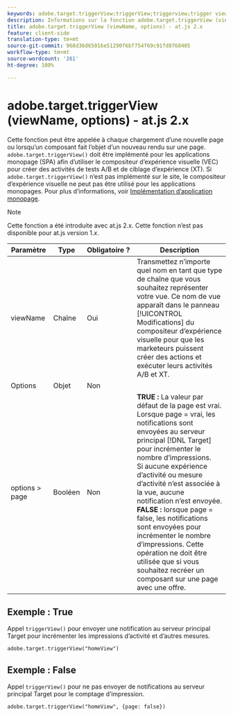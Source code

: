 ```yaml
---
keywords: adobe.target.triggerView;triggerView;triggerview;trigger view;at.js;functions;function;viewName;viewname;view name
description: Informations sur la fonction adobe.target.triggerView (viewName, options) pour la bibliothèque JavaScript at.js d’Adobe Target.
title: adobe.target.triggerView (viewName, options) - at.js 2.x
feature: client-side
translation-type: tm+mt
source-git-commit: 968d36d65016e51290f6bf754f69c91fd8f68405
workflow-type: tm+mt
source-wordcount: '261'
ht-degree: 100%

---
```



# adobe.target.triggerView (viewName, options) - at.js 2.x

Cette fonction peut être appelée à chaque chargement d’une nouvelle page ou lorsqu’un composant fait l’objet d’un nouveau rendu sur une page. `adobe.target.triggerView()` doit être implémenté pour les applications monopage (SPA) afin d’utiliser le compositeur d’expérience visuelle (VEC) pour créer des activités de tests A/B et de ciblage d’expérience (XT). Si `adobe.target.triggerView()` n’est pas implémenté sur le site, le compositeur d’expérience visuelle ne peut pas être utilisé pour les applications monopages. Pour plus d’informations, voir [Implémentation d’application monopage](/help/c-implementing-target/c-implementing-target-for-client-side-web/how-to-deployatjs/target-atjs-single-page-application.md).

>[!NOTE]
>
>Cette fonction a été introduite avec at.js 2.x. Cette fonction n’est pas disponible pour at.js version 1.*x*.

| Paramètre | Type | Obligatoire ? | Description |
| --- | --- | --- | --- |
| viewName | Chaîne | Oui | Transmettez n’importe quel nom en tant que type de chaîne que vous souhaitez représenter votre vue. Ce nom de vue apparaît dans le panneau [!UICONTROL Modifications] du compositeur d’expérience visuelle pour que les marketeurs puissent créer des actions et exécuter leurs activités A/B et XT. |
| Options | Objet | Non |  |
| options > page | Booléen | Non | **TRUE :** La valeur par défaut de la page est vrai. Lorsque page = vrai, les notifications sont envoyées au serveur principal [!DNL Target] pour incrémenter le nombre d’impressions.<br>Si aucune expérience d’activité ou mesure d’activité n’est associée à la vue, aucune notification n’est envoyée.<br>**FALSE :** lorsque page = false, les notifications sont envoyées pour incrémenter le nombre d’impressions. Cette opération ne doit être utilisée que si vous souhaitez recréer un composant sur une page avec une offre. |

## Exemple : True

Appel `triggerView()` pour envoyer une notification au serveur principal Target pour incrémenter les impressions d’activité et d’autres mesures.

```
adobe.target.triggerView("homeView")
```

## Exemple : False

Appel `triggerView()` pour ne pas envoyer de notifications au serveur principal Target pour le comptage d’impression.

```
adobe.target.triggerView("homeView", {page: false})
```
